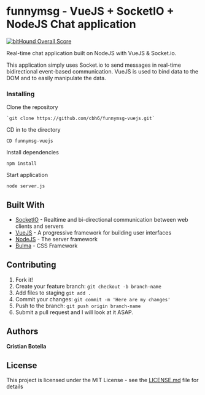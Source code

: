 # funnymsg - VueJS + SocketIO + NodeJS Chat application

[![bitHound Overall Score](https://www.bithound.io/github/cbh6/funnymsg-vuejs/badges/score.svg)](https://www.bithound.io/github/cbh6/funnymsg-vuejs)

Real-time chat application built on NodeJS with VueJS & Socket.io.

This application simply uses Socket.io to send messages in real-time bidirectional event-based communication. VueJS is used to bind data to the DOM and to easily manipulate the data.

### Installing


Clone the repository

```
`git clone https://github.com/cbh6/funnymsg-vuejs.git`
```

CD in to the directory

```
CD funnymsg-vuejs
```

Install dependencies

```
npm install
```

Start application

```
node server.js
```

## Built With

* [SocketIO](https://socket.io/) -  Realtime and bi-directional communication between web clients and servers
* [VueJS](https://vuejs.org/) -  A progressive framework for building user interfaces
* [NodeJS](https://nodejs.org/es/) - The server framework
* [Bulma](http://bulma.io/) - CSS Framework

## Contributing
1. Fork it!
2. Create your feature branch: `git checkout -b branch-name`  
3. Add files to staging `git add .`  
4. Commit your changes: `git commit -m 'Here are my changes'`  
5. Push to the branch: `git push origin branch-name`  
6. Submit a pull request and I will look at it ASAP.


## Authors

**Cristian Botella** 


## License

This project is licensed under the MIT License - see the [LICENSE.md](LICENSE.md) file for details

